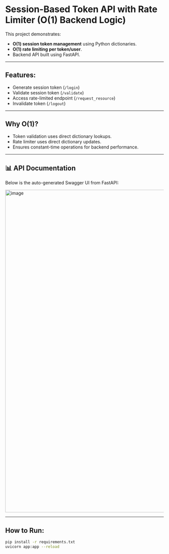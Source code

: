# Session-Based Token API with Rate Limiter (O(1) Backend Logic)

This project demonstrates:
- **O(1) session token management** using Python dictionaries.
- **O(1) rate limiting per token/user**.
- Backend API built using FastAPI.

---

## Features:
- Generate session token (`/login`)
- Validate session token (`/validate`)
- Access rate-limited endpoint (`/request_resource`)
- Invalidate token (`/logout`)

---

## Why O(1)?
- Token validation uses direct dictionary lookups.
- Rate limiter uses direct dictionary updates.
- Ensures constant-time operations for backend performance.

---

## 📊 API Documentation

Below is the auto-generated Swagger UI from FastAPI:

<img width="1915" height="1022" alt="image" src="https://github.com/user-attachments/assets/543e08ec-83bb-4511-8487-c5dbeafb9a50" />

---

## How to Run:
```bash
pip install -r requirements.txt
uvicorn app:app --reload

